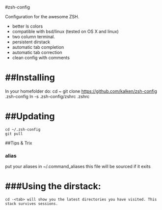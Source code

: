 #zsh-config

Configuration for the awesome ZSH.


* better ls colors
* compatible with bsd/linux (tested on OS X and linux)
* two column terminal.
* persistent dirstack
* automatic tab completion
* automatic tab correction
* clean config with comments

##Installing
=
In your homefolder do:
    cd ~
    git clone https://github.com/kalken/zsh-config .zsh-config
    ln -s .zsh-config/zshrc .zshrc

##Updating
=
    cd ~/.zsh-config
    git pull

##Tips & Trix

### alias
put your aliases in ~/.command_aliases
this file will be sourced if it exits

###Using the dirstack:
=
    cd -<tab> will show you the latest directories you have visited. This stack survives sessions.
